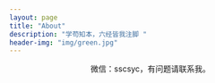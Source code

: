 ```yaml
---
layout: page
title: "About"
description: "学苟知本，六经皆我注脚 "
header-img: "img/green.jpg"
---
```


<center>微信：sscsyc，有问题请联系我。</center>